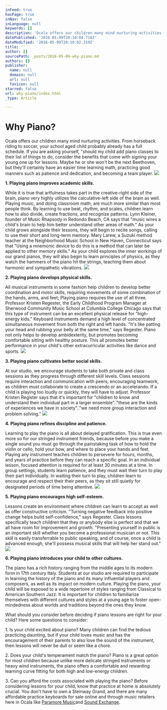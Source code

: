 ```yaml
---
inFeed: true
hasPage: true
inNav: false
inLanguage: null
keywords: []
description: 'Ocala offers our children many mind nurturing activities. From horseback riding to soccer, your school aged child probably already has a full schedule. If you are asking yourself, “should my child add piano classes to their list of things to do, consider the benefits that come with signing your young one up for lessons. Maybe he or she won’t be the next Beethoven, but they’ll certainly have an easier time learning math, practicing good manners such as patience and dedication, and becoming a team player.'
datePublished: '2016-05-09T20:10:04.718Z'
dateModified: '2016-05-09T20:10:02.319Z'
title: ''
author: []
sourcePath: _posts/2016-05-09-why-piano.md
authors: []
publisher:
  name: null
  domain: null
  url: null
  favicon: null
starred: false
url: why-piano/index.html
_type: Article

---
```

# Why Piano?

Ocala offers our children many mind nurturing activities. From horseback riding to soccer, your school aged child probably already has a full schedule. If you are asking yourself, "should my child add piano classes to their list of things to do, consider the benefits that come with signing your young one up for lessons. Maybe he or she won't be the next Beethoven, but they'll certainly have an easier time learning math, practicing good manners such as patience and dedication, and becoming a team player.
![](https://the-grid-user-content.s3-us-west-2.amazonaws.com/32957195-de3b-42a3-a5fc-979647f53949.jpg)

**1\. Playing piano improves academic skills.**

While it is true that artfulness takes part in the creative-right side of the brain, piano very highly utilizes the calculative-left side of the brain as well. Playing music, and doing classroom math, are much more similar than most people think. By learning to use beat, rhythm, and scales, children learn how to also divide, create fractions, and recognize patterns. Lynn Kleiner, founder of Music Rhapsody in Redondo Beach, CA says that "music wires a child's brain to help him better understand other areas of math." As your child grows alongside their lessons, they will begin to recite songs, calling to use their short and long-term memory. Mary Larew, a Suzuki method teacher at the Neighborhood Music School in New Haven, Connecticut says that "Using a mnemonic device to do this is a method that can later be applied to other memory skills." As your child explores the inner workings of our grand pianos, they will also begin to learn principles of physics, as they watch the hammers of the piano hit the strings, teaching them about harmonic and sympathetic vibrations.
![](https://the-grid-user-content.s3-us-west-2.amazonaws.com/08a4d390-e64a-4e2b-a7f6-87808fb14a1d.jpg)

**2\. Playing piano develops physical skills.**

All musical instruments in some fashion help children to develop better coordination and motor skills, requiring movements of some combination of the hands, arms, and feet; Playing piano requires the use of all three. Professor Kristen Regester, the Early Childhood Program Manager at Sherwood Community Music School at Columbia College Chicago says that this type of instrument can be an excellent physical release for "high-energy kids." Keyboard instruments demand a high level of concentrated simultaneous movement from both the right and left hands. "It's like patting your head and rubbing your belly at the same time," says Regester. Piano not only helps to develop ambidexterity, but promotes becoming comfortable sitting with healthy posture. This all promotes better performance in your child's other extracurricular activities like dance and sports.
![](https://the-grid-user-content.s3-us-west-2.amazonaws.com/9f8d388d-1c30-4a80-870b-60c29c63a276.jpg)

**3\. Playing piano cultivates better social skills.**

At our studio, we encourage students to take both private and class sessions as they progress through different skill levels. Class sessions require interaction and communication with peers, encouraging teamwork, as children must collaborate to create a crescendo or an accelerando. If a child is playing too loudly or quickly, they will have to adjust. Professor Kristen Register says that it's important for "children to know and understand their individual part in a larger ensemble".."these are the kinds of experiences we have in society".."we need more group interaction and problem solving."
![](https://the-grid-user-content.s3-us-west-2.amazonaws.com/d4b6c7fe-7f6c-4268-8d4a-663bfef81d70.jpg)

**4\. Playing piano refines discipline and patience.**

Learning to play the piano is all about delayed gratification. This is true even more so for our stringed instrument friends, because before you make a single sound you must go through the painstaking task of how to hold the violin or cello, hold your bow, and where to place your hands and feet. Playing any instrument teaches children to persevere for hours, months, and years of practice before they can reach a specific goal. In an individual lesson, focused attention is required for at least 30 minutes at a time. In group settings, students learn patience, and they must wait their turn to play their part individually. In waiting their turn to play, children learn to encourage and respect their their peers, as they sit still quietly for designated periods of time being attentive.
![](https://the-grid-user-content.s3-us-west-2.amazonaws.com/ab9e3b82-61f3-4faf-a46a-be5e806dc23d.jpg)

**5\. Playing piano encourages high self-esteem.**

Lessons create an environment where children can learn to accept as well as offer constructive criticism. "Turning negative feedback into positive change helps build self-confidence," says Regester. Class lessons specifically teach children that they or anybody else is perfect and that we all have room for improvement and growth. "Presenting yourself in public is an important skill whether you become a professional musician or not. This skill is easily transferrable to public speaking, and of course, once a child is advanced enough, she'll possess musical skills that will help her stand out."
![](https://the-grid-user-content.s3-us-west-2.amazonaws.com/f4c0c240-65ac-488f-9566-1d60e1ceba30.jpg)

**6\. Playing piano introduces your child to other cultures.**

The piano has a rich history ranging from the middle ages to its modern form in 17th century Italy. Students at our studio are required to participate in learning the history of the piano and its many influential players and composers, as well as its impact on modern culture. Playing the piano, your child will be exposed to a wide repertoire of styles ranging from Classical to American Southern Jazz. It is important for children to familiarize themselves with different cultures and styles at a young age to foster open-mindedness about worlds and traditions beyond the ones they know.

What should you consider before deciding if piano lessons are right for your child? Here some questions to consider:

1\. Is your child excited about piano? Many children can find the tedious practicing daunting, but if your child loves music and has the encouragement of their parents to also love the sound of the instrument, then lessons will never be dull or seem like a chore.

2\. Does your child's temperament match the piano? Piano is a great option for most children because unlike more delicate stringed instruments or heavy wind instruments, the piano offers a comfortable and rewarding learning curve fitting for both high and low-energy children.

3\. Can you afford the costs associated with playing the piano? Before considering lessons for your child, know that practice at home is absolutely crucial. You don't have to own a Steinway Grand, and there are many affordable practice keyboards for sale online and through music retailers here in Ocala like [Paramore Music][0][][1]and [Sound Exchange][2].

[0]: http://www.parramoremusic.com/
[1]: www.parramoremusic.com
[2]: http://soundexchange2.com/